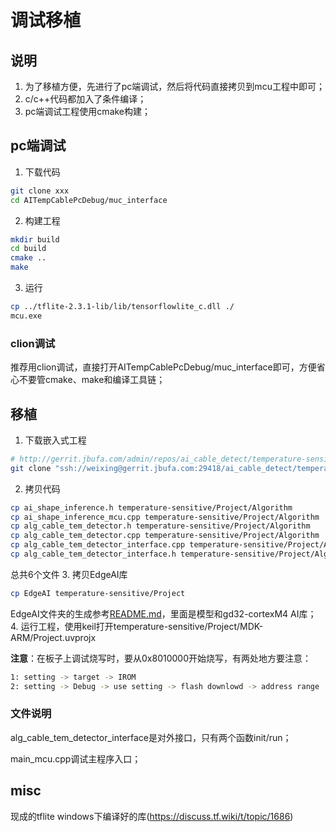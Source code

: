 # 调试移植

## 说明
1. 为了移植方便，先进行了pc端调试，然后将代码直接拷贝到mcu工程中即可；
2. c/c++代码都加入了条件编译；
3. pc端调试工程使用cmake构建；

## pc端调试
1. 下载代码
```bash
git clone xxx
cd AITempCablePcDebug/muc_interface
```
2. 构建工程
```bash
mkdir build
cd build
cmake ..
make
```
3. 运行
```bash
cp ../tflite-2.3.1-lib/lib/tensorflowlite_c.dll ./
mcu.exe
```
### clion调试
推荐用clion调试，直接打开AITempCablePcDebug/muc_interface即可，方便省心不要管cmake、make和编译工具链；

## 移植
1. 下载嵌入式工程
```bash
# http://gerrit.jbufa.com/admin/repos/ai_cable_detect/temperature-sensitive,general
git clone "ssh://weixing@gerrit.jbufa.com:29418/ai_cable_detect/temperature-sensitive" && (cd "temperature-sensitive" && scp -p -O -P 29418 $(git config user.name)@gerrit.jbufa.com:hooks/commit-msg $(git rev-parse --git-dir)/hooks/)
```
2. 拷贝代码
```bash
cp ai_shape_inference.h temperature-sensitive/Project/Algorithm
cp ai_shape_inference_mcu.cpp temperature-sensitive/Project/Algorithm
cp alg_cable_tem_detector.h temperature-sensitive/Project/Algorithm
cp alg_cable_tem_detector.cpp temperature-sensitive/Project/Algorithm
cp alg_cable_tem_detector_interface.cpp temperature-sensitive/Project/Algorithm
cp alg_cable_tem_detector_interface.h temperature-sensitive/Project/Algorithm
```
总共6个文件
3. 拷贝EdgeAI库
```bash
cp EdgeAI temperature-sensitive/Project
```
EdgeAI文件夹的生成参考[README.md](scripts/README.md)，里面是模型和gd32-cortexM4 AI库；
4. 运行工程，使用keil打开temperature-sensitive/Project/MDK-ARM/Project.uvprojx

**注意**：在板子上调试烧写时，要从0x8010000开始烧写，有两处地方要注意：
```bash
1: setting -> target -> IROM
2: setting -> Debug -> use setting -> flash downlowd -> address range
```

### 文件说明
alg_cable_tem_detector_interface是对外接口，只有两个函数init/run；

main_mcu.cpp调试主程序入口；

## misc
现成的tflite windows下编译好的库(https://discuss.tf.wiki/t/topic/1686)


